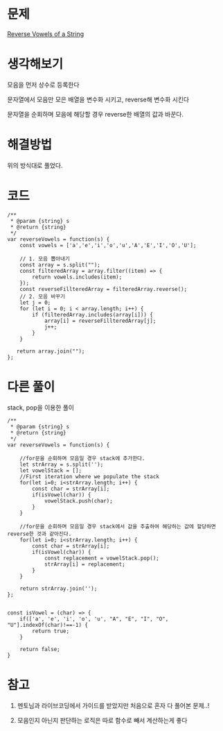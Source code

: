 # 문제

[Reverse Vowels of a String](https://leetcode.com/problems/reverse-vowels-of-a-string/)

# 생각해보기

모음을 먼저 상수로 등록한다

문자열에서 모음만 모은 배열을 변수화 시키고, reverse해 변수화 시킨다

문자열을 순회하며 모음에 해당할 경우 reverse한 배열의 값과 바꾼다.

# 해결방법

위의 방식대로 풀었다.

# 코드

```
/**
 * @param {string} s
 * @return {string}
 */
var reverseVowels = function(s) {
    const vowels = ['a','e','i','o','u','A','E','I','O','U'];

    // 1. 모음 뽑아내기
    const array = s.split("");
    const filteredArray = array.filter((item) => {
        return vowels.includes(item);
    });
    const reverseFillteredArray = filteredArray.reverse();
    // 2. 모음 바꾸기
    let j = 0;
    for (let i = 0; i < array.length; i++) {
        if (filteredArray.includes(array[i])) {
            array[i] = reverseFillteredArray[j];
            j++;
        }
    }

   return array.join("");
};
```

# 다른 풀이

stack, pop을 이용한 풀이

```
/**
 * @param {string} s
 * @return {string}
 */
var reverseVowels = function(s) {

    //for문을 순회하며 모음일 경우 stack에 추가한다.
    let strArray = s.split('');
    let vowelStack = [];
    //First iteration where we populate the stack
    for(let i=0; i<strArray.length; i++) {
        const char = strArray[i];
        if(isVowel(char)) {
            vowelStack.push(char);
        }
    }

    //for문을 순회하며 모음일 경우 stack에서 값을 추출하여 해당하는 값에 할당하면 reverse한 것과 같아진다.
    for(let i=0; i<strArray.length; i++) {
        const char = strArray[i];
        if(isVowel(char)) {
            const replacement = vowelStack.pop();
            strArray[i] = replacement;
        }
    }

    return strArray.join('');
};


const isVowel = (char) => {
    if(['a', 'e', 'i', 'o', 'u', "A", "E", "I", "O", "U"].indexOf(char)!==-1) {
        return true;
    }

    return false;
}

```

# 참고

1. 멘토님과 라이브코딩에서 가이드를 받았지만 처음으로 혼자 다 풀어본 문제..!

2. 모음인지 아닌지 판단하는 로직은 따로 함수로 빼서 계산하는게 좋다
